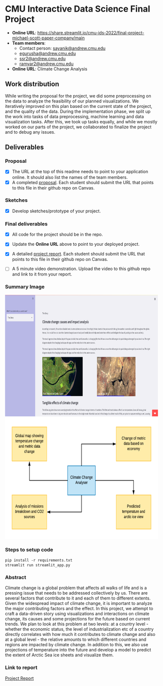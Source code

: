 # CMU Interactive Data Science Final Project

* **Online URL**: https://share.streamlit.io/cmu-ids-2022/final-project-michael-scott-paper-company/main 
* **Team members**:
  * Contact person: sayanik@andrew.cmu.edu
  * egurusha@andrew.cmu.edu
  * ssr2@andrew.cmu.edu
  * ramyar2@andrew.cmu.edu
* **Online URL**: Climate Change Analysis

## Work distribution

While writing the proposal for the project, we did some preprocessing on the data to analyze the feasibility of our planned visualizations. We iteratively improved on this plan based on the current state of the project, and the quality of the data. During the implementation phase, we split up the work into tasks of data preprocessing, machine learning and data visualization tasks. After this, we took up tasks equally, and while we mostly worked on our parts of the project, we collaborated to finalize the project and to debug any issues. 

## Deliverables

### Proposal

- [x] The URL at the top of this readme needs to point to your application online. It should also list the names of the team members.
- [x] A completed [proposal](Proposal.md). Each student should submit the URL that points to this file in their github repo on Canvas.

### Sketches

- [x] Develop sketches/prototype of your project.

### Final deliverables

- [x] All code for the project should be in the repo.
- [x] Update the **Online URL** above to point to your deployed project.
- [x] A detailed [project report](Report.md).  Each student should submit the URL that points to this file in their github repo on Canvas.
- [ ] A 5 minute video demonstration.  Upload the video to this github repo and link to it from your report.


### Summary Image

<img src="Summary Image.png" width="700" height="400">
<img src="Summary Image 2.png" width="700" height="400">

### Steps to setup code

```
pip install -r requirements.txt
streamlit run streamlit_app.py
```

### Abstract

Climate change is a global problem that affects all walks of life and is a pressing issue that needs to be addressed collectively by us. There are several factors that contribute to it and each of them to different extents. Given the widespread impact of climate change, it is important to analyze the major contributing factors and the effect. In this project, we attempt to craft a data-driven story using visualizations and interactions on climate change, its causes and some projections for the future based on current trends. We plan to look at this problem at two levels: at a country level - whether the economic status, the level of industrialization etc of a country directly correlates with how much it contributes to climate change and also at a global level - the relative amounts to which different countries and regions are impacted by climate change. In addition to this, we also use projections of temperature into the future and develop a model to predict the extent of Arctic Sea ice sheets and visualize them.

### Link to report

[Project Report](Report.md)

